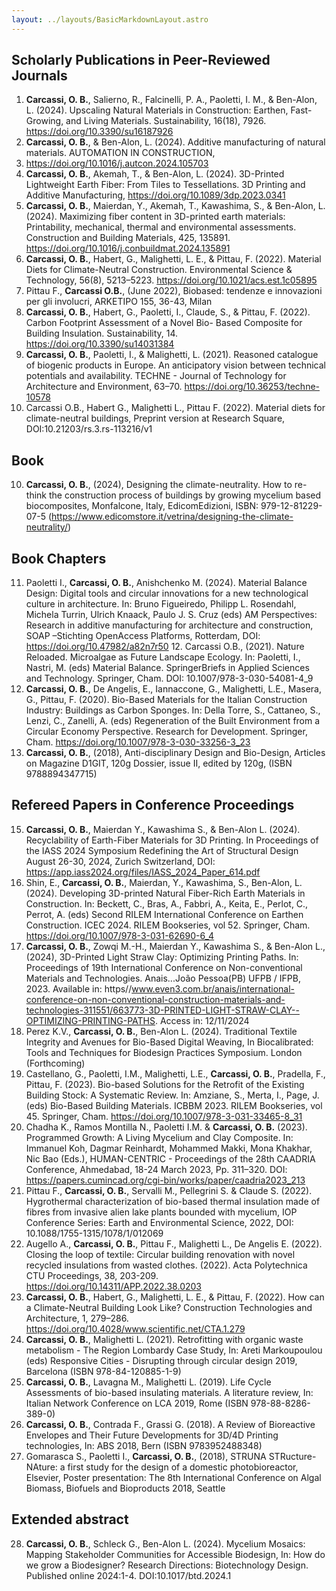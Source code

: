 ```yaml
---
layout: ../layouts/BasicMarkdownLayout.astro
---
```

## Scholarly Publications in Peer-Reviewed Journals
1. **Carcassi, O. B.**, Salierno, R., Falcinelli, P. A., Paoletti, I. M., & Ben-Alon, L. (2024). Upscaling Natural Materials in
Construction: Earthen, Fast-Growing, and Living Materials. Sustainability, 16(18), 7926.
https://doi.org/10.3390/su16187926
2. **Carcassi, O. B.**, & Ben-Alon, L. (2024). Additive manufacturing of natural materials. AUTOMATION IN CONSTRUCTION,
167. https://doi.org/10.1016/j.autcon.2024.105703
3. **Carcassi, O. B.**, Akemah, T., & Ben-Alon, L. (2024). 3D-Printed Lightweight Earth Fiber: From Tiles to Tessellations. 3D
Printing and Additive Manufacturing, https://doi.org/10.1089/3dp.2023.0341
4. **Carcassi, O. B.**, Maierdan, Y., Akemah, T., Kawashima, S., & Ben-Alon, L. (2024). Maximizing fiber content in 3D-printed
earth materials: Printability, mechanical, thermal and environmental assessments. Construction and Building
Materials, 425, 135891. https://doi.org/10.1016/j.conbuildmat.2024.135891
5. **Carcassi, O. B.**, Habert, G., Malighetti, L. E., & Pittau, F. (2022). Material Diets for Climate-Neutral Construction.
Environmental Science & Technology, 56(8), 5213–5223. https://doi.org/10.1021/acs.est.1c05895
6. Pittau F., **Carcassi O.B.**, (June 2022), Biobased: tendenze e innovazioni per gli involucri, ARKETIPO 155, 36-43, Milan
7. **Carcassi, O. B.**, Habert, G., Paoletti, I., Claude, S., & Pittau, F. (2022). Carbon Footprint Assessment of a Novel Bio-
Based Composite for Building Insulation. Sustainability, 14. https://doi.org/10.3390/su14031384
8. **Carcassi, O. B.**, Paoletti, I., & Malighetti, L. (2021). Reasoned catalogue of biogenic products in Europe. An anticipatory
vision between technical potentials and availability. TECHNE - Journal of Technology for Architecture and
Environment, 63–70. https://doi.org/10.36253/techne-10578
9. Carcassi O.B., Habert G., Malighetti L., Pittau F. (2022). Material diets for climate-neutral buildings, Preprint version
at Research Square, DOI:10.21203/rs.3.rs-113216/v1

## Book 
10. **Carcassi, O. B.**, (2024), Designing the climate-neutrality. How to re-think the construction process of buildings by growing mycelium based biocomposites, Monfalcone, Italy, EdicomEdizioni, ISBN: 979-12-81229-07-5 (https://www.edicomstore.it/vetrina/designing-the-climate-neutrality/)
## Book Chapters 
11. Paoletti I., **Carcassi, O. B.**, Anishchenko M. (2024). Material Balance Design: Digital tools and circular innovations for a new technological culture in architecture. In: Bruno Figueiredo, Philipp L. Rosendahl, Michela Turrin, Ulrich Knaack, Paulo J. S. Cruz (eds) AM Perspectives: Research in additive manufacturing for architecture and construction, SOAP –Stichting OpenAccess Platforms, Rotterdam, DOI: https://doi.org/10.47982/a82n7r50 12. Carcassi O.B., (2021). Nature Reloaded. Microalgae as Future Landscape Ecology. In: Paoletti, I., Nastri, M. (eds) Material Balance. SpringerBriefs in Applied Sciences and Technology. Springer, Cham. DOI: 10.1007/978-3-030-54081-4_9
13. **Carcassi, O. B.**, De Angelis, E., Iannaccone, G., Malighetti, L.E., Masera, G., Pittau, F. (2020). Bio-Based Materials for the Italian Construction Industry: Buildings as Carbon Sponges. In: Della Torre, S., Cattaneo, S., Lenzi, C., Zanelli, A. (eds) Regeneration of the Built Environment from a Circular Economy Perspective. Research for Development. Springer, Cham. https://doi.org/10.1007/978-3-030-33256-3_23
14. **Carcassi, O. B.**, (2018), Anti-disciplinary Design and Bio-Design, Articles on Magazine D1GIT, 120g Dossier, issue II, edited by 120g, (ISBN 9788894347715)

## Refereed Papers in Conference Proceedings
15. **Carcassi, O. B.**, Maierdan Y., Kawashima S., & Ben-Alon L. (2024). Recyclability of Earth-Fiber Materials for 3D Printing. In Proceedings of the IASS 2024 Symposium Redefining the Art of Structural Design August 26-30, 2024, Zurich Switzerland, DOI: https://app.iass2024.org/files/IASS_2024_Paper_614.pdf
16. Shin, E., **Carcassi, O. B.**, Maierdan, Y., Kawashima, S., Ben-Alon, L. (2024). Developing 3D-printed Natural Fiber-Rich Earth Materials in Construction. In: Beckett, C., Bras, A., Fabbri, A., Keita, E., Perlot, C., Perrot, A. (eds) Second RILEM International Conference on Earthen Construction. ICEC 2024. RILEM Bookseries, vol 52. Springer, Cham. https://doi.org/10.1007/978-3-031-62690-6_4
17. **Carcassi, O. B.**, Zowqi M.-H., Maierdan Y., Kawashima S., & Ben-Alon L., (2024), 3D-Printed Light Straw Clay: Optimizing Printing Paths. In: Proceedings of 19th International Conference on Non-conventional Materials and Technologies. Anais...João Pessoa(PB) UFPB / IFPB, 2023. Available in: https//www.even3.com.br/anais/international-conference-on-non-conventional-construction-materials-and-technologies-311551/663773-3D-PRINTED-LIGHT-STRAW-CLAY--OPTIMIZING-PRINTING-PATHS. Access in: 12/11/2024
18. Perez K.V., **Carcassi, O. B.**, Ben-Alon L. (2024). Traditional Textile Integrity and Avenues for Bio-Based Digital Weaving, In Biocalibrated: Tools and Techniques for Biodesign Practices Symposium. London (Forthcoming)
19. Castellano, G., Paoletti, I.M., Malighetti, L.E., **Carcassi, O. B.**, Pradella, F., Pittau, F. (2023). Bio-based Solutions for the Retrofit of the Existing Building Stock: A Systematic Review. In: Amziane, S., Merta, I., Page, J. (eds) Bio-Based Building Materials. ICBBM 2023. RILEM Bookseries, vol 45. Springer, Cham. https://doi.org/10.1007/978-3-031-33465-8_31
20. Chadha K., Ramos Montilla N., Paoletti I.M. & **Carcassi, O. B.** (2023). Programmed Growth: A Living Mycelium and Clay Composite. In: Immanuel Koh, Dagmar Reinhardt, Mohammed Makki, Mona Khakhar, Nic Bao (Eds.), HUMAN-CENTRIC - Proceedings of the 28th CAADRIA Conference, Ahmedabad, 18-24 March 2023, Pp. 311–320. DOI: https://papers.cumincad.org/cgi-bin/works/paper/caadria2023_213
21. Pittau F., **Carcassi, O. B.**, Servalli M., Pellegrini S. & Claude S. (2022). Hygrothermal characterization of bio-based thermal insulation made of fibres from invasive alien lake plants bounded with mycelium, IOP Conference Series: Earth and Environmental Science, 2022, DOI: 10.1088/1755-1315/1078/1/012069
22. Augello A., **Carcassi, O. B.**, Pittau F., Malighetti L., De Angelis E. (2022). Closing the loop of textile: Circular building renovation with novel recycled insulations from wasted clothes. (2022). Acta Polytechnica CTU Proceedings, 38, 203-209. https://doi.org/10.14311/APP.2022.38.0203
23. **Carcassi, O. B.**, Habert, G., Malighetti, L. E., & Pittau, F. (2022). How can a Climate-Neutral Building Look Like? Construction Technologies and Architecture, 1, 279–286.
https://doi.org/10.4028/www.scientific.net/CTA.1.279
24. **Carcassi, O. B.**, Malighetti L. (2021). Retrofitting with organic waste metabolism - The Region Lombardy Case Study, In: Areti Markoupoulou (eds) Responsive Cities - Disrupting through circular design 2019, Barcelona (ISBN 978-84-120885-1-9)
25. **Carcassi, O. B.**, Lavagna M., Malighetti L. (2019). Life Cycle Assessments of bio-based insulating materials. A literature review, In: Italian Network Conference on LCA 2019, Rome (ISBN 978-88-8286-389-0)
26. **Carcassi, O. B.**, Contrada F., Grassi G. (2018). A Review of Bioreactive Envelopes and Their Future Developments for 3D/4D Printing technologies, In: ABS 2018, Bern (ISBN 9783952488348) 
27. Gomarasca S., Paoletti I., **Carcassi, O. B.**, (2018), STRUNA STRucture-NAture: a first study for the design of a domestic photobioreactor, Elsevier, Poster presentation: The 8th International Conference on Algal Biomass, Biofuels and Bioproducts 2018, Seattle

## Extended abstract
28. **Carcassi, O. B.**, Schleck G., Ben-Alon L. (2024). Mycelium Mosaics: Mapping Stakeholder Communities for Accessible Biodesign, In: How do we grow a Biodesigner? Research Directions: Biotechnology Design. Published online 2024:1-4. DOI:10.1017/btd.2024.1
